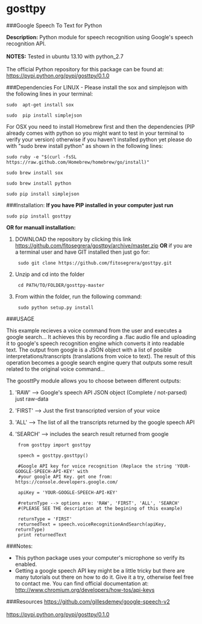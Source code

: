 gosttpy
=======
###Google Speech To Text for Python

__Description:__ Python module for speech recognition using Google's speech recognition API.</br>  
__NOTES:__ Tested in ubuntu 13.10 with python_2.7</br>  
The official Python repository for this package can be found at: https://pypi.python.org/pypi/gosttpy/0.1.0

###Dependencies
For LINUX - Please install the sox and simplejson with the following lines in your terminal:
	
	sudo  apt-get install sox

	sudo  pip install simplejson
	
For OSX you need to install Homebrew first and then the dependencies (PIP already comes with python so you might want to test in your terminal to verify your version) otherwise if you haven't installed python yet please do with "sudo brew install python" as shown in the following lines:

	sudo ruby -e "$(curl -fsSL https://raw.github.com/Homebrew/homebrew/go/install)"

	sudo brew install sox

	sudo brew install python

	sudo pip install simplejson

###Installation:
__If you have PIP installed in your computer just run__

    sudo pip install gosttpy
    
__OR for manuall installation:__

1. DOWNLOAD the repository by clicking this link https://github.com/fitosegrera/gosttpy/archive/master.zip __OR__ if you are a terminal user and have GIT installed then just go for:
    
        sudo git clone https://github.com/fitosegrera/gosttpy.git    

2. Unzip and cd into the folder

        cd PATH/TO/FOLDER/gosttpy-master
        
3. From within the folder, run the following command:

        sudo python setup.py install
        
###USAGE

This example recieves a voice command from the user and executes a google search...
It achieves this by recording a .flac audio file and uploading it to google's speech
recognition engine which converts it into readable text. The output from google is a 
JSON object with a list of posible interpretations/transcripts (translations from voice 
to text). The result of this operation becomes a google search engine query that outputs 
some result related to the original voice command...

The goosttPy module allows you to choose between different outputs:

1. 'RAW' --> Google's speech API JSON object (Complete / not-parsed) just raw-data
2. 'FIRST' --> Just the first transcripted version of your voice 
3. 'ALL' --> The list of all the transcripts returned by the google speech API
4. 'SEARCH' --> includes the search result returned from google


		from gosttpy import gosttpy

		speech = gosttpy.gosttpy()

		#Google API key for voice recognition (Replace the string 'YOUR-GOOGLE-SPEECH-API-KEY' with
		#your google API Key. get one from: https://console.developers.google.com/

		apiKey = 'YOUR-GOOGLE-SPEECH-API-KEY'

		#returnType --> options are: 'RAW', 'FIRST', 'ALL', 'SEARCH' 
		#(PLEASE SEE THE description at the begining of this example)

		returnType = 'FIRST'
		returnedText = speech.voiceRecognitionAndSearch(apiKey, returnType)
		print returnedText
		
###Notes:
- This python package uses your computer's microphone so verify its enabled.
- Getting a google speech API key might be a little tricky but there are many tutorials out there on how to do it. Give it a try, otherwise feel free to contact me. You can find official documentation at: http://www.chromium.org/developers/how-tos/api-keys

###Resources
https://github.com/gillesdemey/google-speech-v2</br>  
https://pypi.python.org/pypi/gosttpy/0.1.0</br>  

